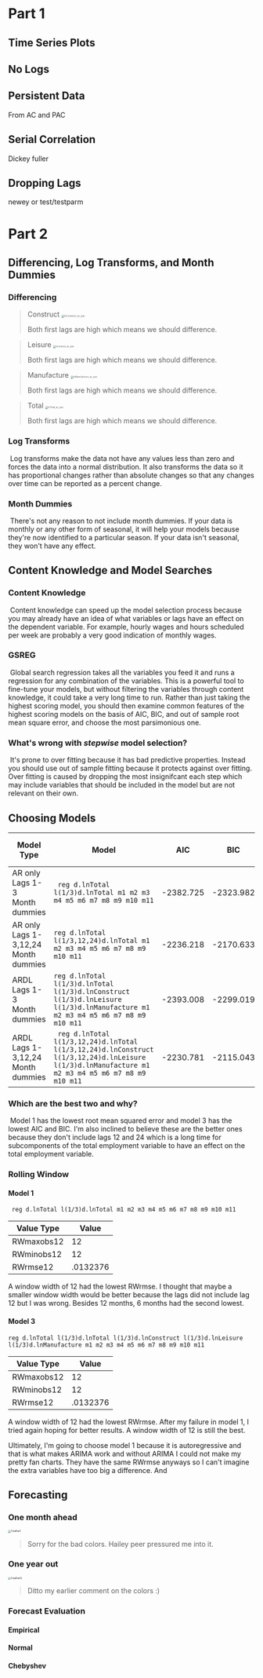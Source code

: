 # Part 1

## Time Series Plots

## No Logs

## Persistent Data

From AC and PAC

## Serial Correlation

Dickey fuller

## Dropping Lags

newey or test/testparm

# Part 2

## Differencing, Log Transforms, and Month Dummies

### Differencing

> Construct
> <img src="lnConstruct_ac_pac.png" alt="lnConstruct_ac_pac" style="zoom:33%;" />
>
> Both first lags are high which means we should difference.


> Leisure
> <img src="lnLeisure_ac_pac.png" alt="lnLeisure_ac_pac" style="zoom:33%;" />
>
> Both first lags are high which means we should difference.

> Manufacture
> <img src="lnManufacture_ac_pac.png" alt="lnManufacture_ac_pac" style="zoom:33%;" />
>
> Both first lags are high which means we should difference.

> Total
> <img src="lnTotal_ac_pac.png" alt="lnTotal_ac_pac" style="zoom:33%;" />
>
> Both first lags are high which means we should difference.

### Log Transforms

​	Log transforms make the data not have any values less than zero and forces the data into a normal distribution. It also transforms the data so it has proportional changes rather than absolute changes so that any changes over time can be reported as a percent change.

### Month Dummies

​	There's not any reason to not include month dummies. If your data is monthly or any other form of seasonal, it will help your models because they're now identified to a particular season. If your data isn't seasonal, they won't have any effect.

## Content Knowledge and Model Searches

### Content Knowledge

​	Content knowledge can speed up the model selection process because you may already have an idea of what variables or lags have an effect on the dependent variable. For example, hourly wages and hours scheduled per week are probably a very good indication of monthly wages.

### GSREG

​	Global search regression takes all the variables you feed it and runs a regression for any combination of the variables. This is a powerful tool to fine-tune your models, but without filtering the variables through content knowledge, it could take a very long time to run. Rather than just taking the highest scoring model, you should then examine common features of the highest scoring models on the basis of AIC, BIC, and out of sample root mean square error, and choose the most parsimonious one.

### What's wrong with *stepwise* model selection?

​	It's prone to over fitting because it has bad predictive properties. Instead you should use out of sample fitting because it protects against over fitting. Over fitting is caused by dropping the most insignifcant each step which may include variables that should be included in the model but are not relevant on their own.

## Choosing Models

| Model Type                                     | Model                                                        | AIC       | BIC       | Root Mean Squared Errors |
| ---------------------------------------------- | ------------------------------------------------------------ | --------- | --------- | ------------------------ |
| AR only<br />Lags 1-3<br />Month dummies       | ` reg d.lnTotal l(1/3)d.lnTotal m1 m2 m3 m4 m5 m6 m7 m8 m9 m10 m11` | -2382.725 | -2323.982 | .0129605                 |
| AR only<br />Lags 1-3,12,24<br />Month dummies | `reg d.lnTotal l(1/3,12,24)d.lnTotal m1 m2 m3 m4 m5 m6 m7 m8 m9 m10 m11` | -2236.218 | -2170.633 | .01300797                |
| ARDL<br />Lags 1-3<br />Month dummies          | `reg d.lnTotal l(1/3)d.lnTotal l(1/3)d.lnConstruct l(1/3)d.lnLeisure l(1/3)d.lnManufacture m1 m2 m3 m4 m5 m6 m7 m8 m9 m10 m11` | -2393.008 | -2299.019 | .01611154                |
| ARDL<br />Lags 1-3,12,24<br />Month dummies    | ` reg d.lnTotal l(1/3,12,24)d.lnTotal l(1/3,12,24)d.lnConstruct l(1/3,12,24)d.lnLeisure l(1/3)d.lnManufacture m1 m2 m3 m4 m5 m6 m7 m8 m9 m10 m11` | -2230.781 | -2115.043 | .01713897                |

### Which are the best two and why?

​	Model 1 has the lowest root mean squared error and model 3 has the lowest AIC and BIC. I'm also inclined to believe these are the better ones because they don't include lags 12 and 24 which is a long time for subcomponents of the total employment variable to have an effect on the total employment variable.

### Rolling Window

#### Model 1

` reg d.lnTotal l(1/3)d.lnTotal m1 m2 m3 m4 m5 m6 m7 m8 m9 m10 m11`

| Value Type | Value    |
| ---------- | -------- |
| RWmaxobs12 | 12       |
| RWminobs12 | 12       |
| RWrmse12   | .0132376 |

A window width of 12 had the lowest RWrmse. I thought that maybe a smaller window width would be better because the lags did not include lag 12 but I was wrong. Besides 12 months, 6 months had the second lowest.

#### Model 3

`reg d.lnTotal l(1/3)d.lnTotal l(1/3)d.lnConstruct l(1/3)d.lnLeisure l(1/3)d.lnManufacture m1 m2 m3 m4 m5 m6 m7 m8 m9 m10 m11`

| Value Type | Value    |
| ---------- | -------- |
| RWmaxobs12 | 12       |
| RWminobs12 | 12       |
| RWrmse12   | .0132376 |

A window width of 12 had the lowest RWrmse. After my failure in model 1, I tried again hoping for better results. A window width of 12 is still the best.



Ultimately, I'm going to choose model 1 because it is autoregressive and that is what makes ARIMA work and without ARIMA I could not make my pretty fan charts. They have the same RWrmse anyways so I can't imagine the extra variables have too big a difference. And 

## Forecasting

### One month ahead

<img src="TotalFan1.png" alt="TotalFan1" style="zoom:33%;" />

> Sorry for the bad colors. Hailey peer pressured me into it.

### One year out

<img src="TotalFan12.png" alt="TotalFan12" style="zoom:33%;" />

> Ditto my earlier comment on the colors :)

### Forecast Evaluation

#### Empirical

#### Normal

#### Chebyshev

